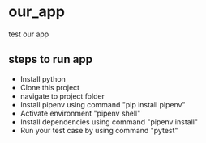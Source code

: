 # our_app
test our app

## steps to run app

*   Install python
*   Clone this project
*   navigate to project folder
*   Install pipenv using command "pip install pipenv"
*   Activate environment  "pipenv shell"
*   Install dependencies using command "pipenv install"
*   Run your test case by using command "pytest"